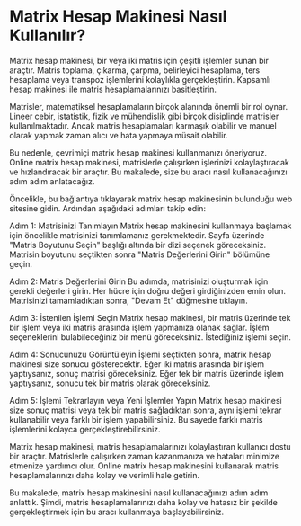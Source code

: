 Matrix Hesap Makinesi Nasıl Kullanılır?
=======================================

Matrix hesap makinesi, bir veya iki matris için çeşitli işlemler sunan bir araçtır. Matris toplama, çıkarma, çarpma, belirleyici hesaplama, ters hesaplama veya transpoz işlemlerini kolaylıkla gerçekleştirin. Kapsamlı hesap makinesi ile matris hesaplamalarınızı basitleştirin.

Matrisler, matematiksel hesaplamaların birçok alanında önemli bir rol oynar. Lineer cebir, istatistik, fizik ve mühendislik gibi birçok disiplinde matrisler kullanılmaktadır. Ancak matris hesaplamaları karmaşık olabilir ve manuel olarak yapmak zaman alıcı ve hata yapmaya müsait olabilir.

Bu nedenle, çevrimiçi matrix hesap makinesi kullanmanızı öneriyoruz. Online matrix hesap makinesi, matrislerle çalışırken işlerinizi kolaylaştıracak ve hızlandıracak bir araçtır. Bu makalede, size bu aracı nasıl kullanacağınızı adım adım anlatacağız.

Öncelikle, bu bağlantıya tıklayarak matrix hesap makinesinin bulunduğu web sitesine gidin. Ardından aşağıdaki adımları takip edin:

Adım 1: Matrisinizi Tanımlayın Matrix hesap makinesini kullanmaya başlamak için öncelikle matrisinizi tanımlamanız gerekmektedir. Sayfa üzerinde "Matris Boyutunu Seçin" başlığı altında bir dizi seçenek göreceksiniz. Matrisin boyutunu seçtikten sonra "Matris Değerlerini Girin" bölümüne geçin.

Adım 2: Matris Değerlerini Girin Bu adımda, matrisinizi oluşturmak için gerekli değerleri girin. Her hücre için doğru değeri girdiğinizden emin olun. Matrisinizi tamamladıktan sonra, "Devam Et" düğmesine tıklayın.

Adım 3: İstenilen İşlemi Seçin Matrix hesap makinesi, bir matris üzerinde tek bir işlem veya iki matris arasında işlem yapmanıza olanak sağlar. İşlem seçeneklerini bulabileceğiniz bir menü göreceksiniz. İstediğiniz işlemi seçin.

Adım 4: Sonucunuzu Görüntüleyin İşlemi seçtikten sonra, matrix hesap makinesi size sonucu gösterecektir. Eğer iki matris arasında bir işlem yaptıysanız, sonuç matrisi göreceksiniz. Eğer tek bir matris üzerinde işlem yaptıysanız, sonucu tek bir matris olarak göreceksiniz.

Adım 5: İşlemi Tekrarlayın veya Yeni İşlemler Yapın Matrix hesap makinesi size sonuç matrisi veya tek bir matris sağladıktan sonra, aynı işlemi tekrar kullanabilir veya farklı bir işlem yapabilirsiniz. Bu sayede farklı matris işlemlerini kolayca gerçekleştirebilirsiniz.

Matrix hesap makinesi, matris hesaplamalarınızı kolaylaştıran kullanıcı dostu bir araçtır. Matrislerle çalışırken zaman kazanmanıza ve hataları minimize etmenize yardımcı olur. Online matrix hesap makinesini kullanarak matris hesaplamalarınızı daha kolay ve verimli hale getirin.

Bu makalede, matrix hesap makinesini nasıl kullanacağınızı adım adım anlattık. Şimdi, matris hesaplamalarınızı daha kolay ve hatasız bir şekilde gerçekleştirmek için bu aracı kullanmaya başlayabilirsiniz.